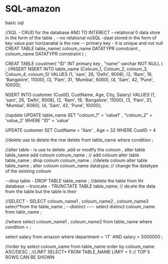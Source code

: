 # SQL-amazon
basic sql

//SQL - CRUD for the database AND TO INTERECT 
--relational 0 data store in the form of the table ,
--no relational noSQL -daat stored in the form of key value pair
horizanatal is the row 
-- primery key - it is unique and not null
CREAT TABLE table_name(
coloum_name DATATYPR comstraint ,
coloum_name DATATYPR comstraint 
) ;

CREAT TABLE coustmer(
"ID" INT primary key ,
"name" varchar NOT NULL
) ;
//INSERT 
NSERT INTO table_name (Coloum_1, Coloum_2, coloum_3, Coloum_4, coloum_5)
VALUES
(1, 'sam', 26, 'Delhi', 9008),
(2, 'Ram', 19, 'Bangalore', 11000),
(3, 'Pam', 31, 'Mumbai', 6060),
(4, 'Sam', 42, 'Pune', 10000);

NSERT INTO customer (CustID, CustName, Age, City, Salary)
VALUES
(1, 'sam', 26, 'Delhi', 9008),
(2, 'Ram', 19, 'Bangalore', 11000),
(3, 'Pam', 31, 'Mumbai', 6060),
(4, 'Sam', 42, 'Pune', 10000);

//update 
UPDATE table_name
SET "coloum_1" = 'value1' , "coloum_2" = 'value_2'
WHERE "ID" = 'value'

UPDATE customer
SET CustName = 'Xam' , Age = 32
WHERE CustID = 4

//delete use to delete the row
delete from table_name where condition ;

//alter table - is use to delete ,add or modify the coloum ,
alter table table_name 
add coloum coloum_name ; // add coloum
alter table table_name ;
drop coloum coloum_name ; //delete coloum
alter table table_name ;
alter coloum coloum_name datatype; // change the datatype of the existing coloum

--drop table - DROP TABLE table_name ; //delete the table from thr database
--truncate - TRUNCTATE TABLE table_name; // de;ete the data from the table but the table is their 

//SELECT - SELECT coloum_name1 , coloum_name2 , coloum_name3
select*from the table_name ;
--distinct   ----   select distinct coloum_name from tablr_name ;

//where 
select coloum_name1 , coloum_name2 from table_name 
where condition = ;

select salary from amazon 
where department = 'iT' AND salary > 5000000 ;

//order by 
select coloum_name from table_name 
order by coloum_name ASC/DESC ;
//LIMIT SELECT* FROM TABLE_NAME LIMIY = 5 // TOP 5 ROWS CAN BE SHOWN
